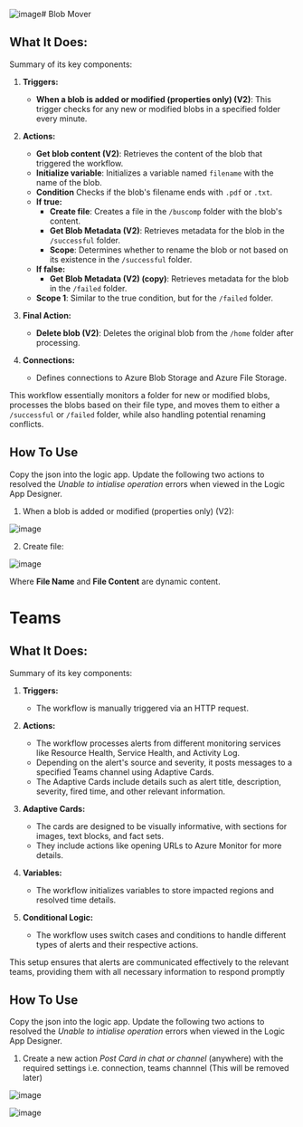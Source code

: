 ![image](https://github.com/user-attachments/assets/bcaa1fe9-cbd8-4298-aff6-0685d8c9e2cd)# Blob Mover
## What It Does:
Summary of its key components:

1. **Triggers:**
    * **When a blob is added or modified (properties only) (V2)**: This trigger checks for any new or modified blobs in a specified folder every minute.

2. **Actions:**
    * **Get blob content (V2)**: Retrieves the content of the blob that triggered the workflow.
    * **Initialize variable**: Initializes a variable named `filename` with the name of the blob.
    * **Condition** Checks if the blob's filename ends with `.pdf` or `.txt`.
    * **If true:**
      * **Create file**: Creates a file in the `/buscomp` folder with the blob's content.
      * **Get Blob Metadata (V2)**: Retrieves metadata for the blob in the `/successful` folder.
      * **Scope**: Determines whether to rename the blob or not based on its existence in the `/successful` folder.
    * **If false:**
      * **Get Blob Metadata (V2) (copy)**: Retrieves metadata for the blob in the `/failed` folder.
    * **Scope 1**: Similar to the true condition, but for the `/failed` folder.

3. **Final Action:**
    * **Delete blob (V2)**: Deletes the original blob from the `/home` folder after processing.

4. **Connections:**
    * Defines connections to Azure Blob Storage and Azure File Storage.

This workflow essentially monitors a folder for new or modified blobs, processes the blobs based on their file type, and moves them to either a `/successful` or `/failed` folder, while also handling potential renaming conflicts.

## How To Use
Copy the json into the logic app. Update the following two actions to resolved the *Unable to intialise operation* errors when viewed in the Logic App Designer.

1. When a blob is added or modified (properties only) (V2): 

![image](https://github.com/user-attachments/assets/ff755249-d229-4158-af47-4985f78c6a65)

2. Create file:

![image](https://github.com/user-attachments/assets/4189b08b-18ec-46e5-95df-0d8acc403af0)

Where **File Name** and **File Content** are dynamic content.

# Teams
## What It Does:
Summary of its key components:

1. **Triggers:**
    * The workflow is manually triggered via an HTTP request.

2. **Actions:**
    * The workflow processes alerts from different monitoring services like Resource Health, Service Health, and Activity Log.
    * Depending on the alert's source and severity, it posts messages to a specified Teams channel using Adaptive Cards.
    * The Adaptive Cards include details such as alert title, description, severity, fired time, and other relevant information.
      
3. **Adaptive Cards:**
    * The cards are designed to be visually informative, with sections for images, text blocks, and fact sets.
    * They include actions like opening URLs to Azure Monitor for more details.

4. **Variables:**
    * The workflow initializes variables to store impacted regions and resolved time details.
  
5. **Conditional Logic:**
    * The workflow uses switch cases and conditions to handle different types of alerts and their respective actions.
  
This setup ensures that alerts are communicated effectively to the relevant teams, providing them with all necessary information to respond promptly

## How To Use
Copy the json into the logic app. Update the following two actions to resolved the *Unable to intialise operation* errors when viewed in the Logic App Designer.
1. Create a new action *Post Card in chat or channel* (anywhere) with the required settings i.e. connection, teams channnel (This will be removed later)
   
![image](https://github.com/user-attachments/assets/d1887160-5e83-40d6-a8e4-bfa2064e7641)

![image](https://github.com/user-attachments/assets/c7db7617-a49c-42e5-b00b-6a111a721588)

